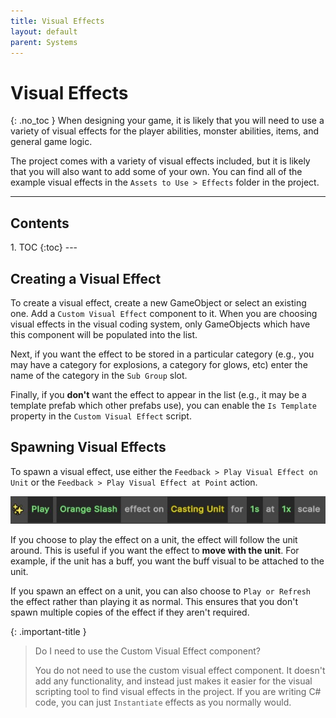 ```yaml
---
title: Visual Effects
layout: default
parent: Systems
---
```


# Visual Effects
{: .no_toc }
When designing your game, it is likely that you will need to use a variety of visual effects for the player abilities, monster abilities, items, and general game logic. 

The project comes with a variety of visual effects included, but it is likely that you will also want to add some of your own. You can find all of the example visual effects in the `Assets to Use > Effects` folder in the project.

---
<h2 class="text-delta">Contents</h2>
1. TOC
{:toc}
---

## Creating a Visual Effect
To create a visual effect, create a new GameObject or select an existing one. Add a `Custom Visual Effect` component to it. When you are choosing visual effects in the visual coding system, only GameObjects which have this component will be populated into the list.

Next, if you want the effect to be stored in a particular category (e.g., you may have a category for explosions, a category for glows, etc) enter the name of the category in the `Sub Group` slot.

Finally, if you **don't** want the effect to appear in the list (e.g., it may be a template prefab which other prefabs use), you can enable the `Is Template` property in the `Custom Visual Effect` script.

## Spawning Visual Effects
To spawn a visual effect, use either the `Feedback > Play Visual Effect on Unit` or the `Feedback > Play Visual Effect at Point` action.

![Image of the Play Visual Effect Action Node](../assets/effect-1.jpg)

If you choose to play the effect on a unit, the effect will follow the unit around. This is useful if you want the effect to **move with the unit**. For example, if the unit has a buff, you want the buff visual to be attached to the unit.

If you spawn an effect on a unit, you can also choose to `Play or Refresh` the effect rather than playing it as normal. This ensures that you don't spawn multiple copies of the effect if they aren't required.

{: .important-title }
> Do I need to use the Custom Visual Effect component?
>
> You do not need to use the custom visual effect component. It doesn't add any functionality, and instead just makes it easier for the visual scripting tool to find visual effects in the project. If you are writing C# code, you can just `Instantiate` effects as you normally would.